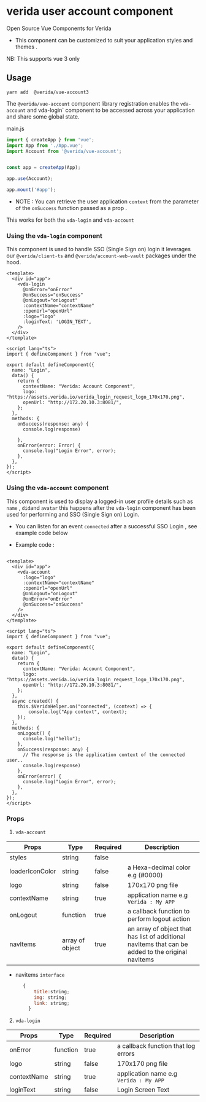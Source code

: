 # verida user account component

Open Source Vue Components for Verida

- This component can be customized to suit your application styles and themes .

NB: This supports vue 3 only

## Usage

```
yarn add  @verida/vue-account3

```

The `@verida/vue-account` component library registration  enables the `vda-account` and vda-login` component to be accessed across your application and share some global state.

main.js

```js
import { createApp } from 'vue';
import App from './App.vue';
import Account from '@verida/vue-account';


const app = createApp(App);

app.use(Account);

app.mount('#app');

```

- NOTE : You can retrieve the user application `context` from the parameter of the `onSuccess` function passed as a prop .

This works for both the `vda-login` and `vda-account`

### Using the `vda-login` component

This component is used to handle SSO (Single Sign on) login it leverages our `@verida/client-ts` and `@verida/account-web-vault` packages under the hood.

```vue
<template>
  <div id="app">
    <vda-login
      @onError="onError"
      @onSuccess="onSuccess"
      @onLogout="onLogout"
      :contextName="contextName"
      :openUrl="openUrl"
      :logo="logo"
      :loginText: 'LOGIN_TEXT',
    />
  </div>
</template>

<script lang="ts">
import { defineComponent } from "vue";

export default defineComponent({
  name: "Login",
  data() {
    return {
      contextName: "Verida: Account Component",
      logo: "https://assets.verida.io/verida_login_request_logo_170x170.png",
      openUrl: "http://172.20.10.3:8081/",
    };
  },
  methods: {
    onSuccess(response: any) {
      console.log(response)
      
    },
    onError(error: Error) {
      console.log("Login Error", error);
    },
  },
});
</script>

```

### Using the `vda-account` component

This component is used to display a logged-in user profile details such as `name` , `did`and  `avatar` this happens after the `vda-login` component has been used for performing and SSO (Single Sign on) Login.

- You can listen for an event `connected` after a successful SSO Login , see example code below  

- Example code :

```vue

<template>
  <div id="app">
    <vda-account 
      :logo="logo"
      :contextName="contextName"
      :openUrl="openUrl"
      @onLogout="onLogout" 
      @onError="onError"
      @onSuccess="onSuccess"
    />
  </div>
</template>

<script lang="ts">
import { defineComponent } from "vue";

export default defineComponent({
  name: "Login",
  data() {
    return {
      contextName: "Verida: Account Component",
      logo: "https://assets.verida.io/verida_login_request_logo_170x170.png",
      openUrl: "http://172.20.10.3:8081/",
    };
  },
  async created() {
    this.$VeridaHelper.on("connected", (context) => {
        console.log("App context", context);
    });
  },
  methods: {
    onLogout() {
      console.log("hello");
    },
    onSuccess(response: any) {
      // The response is the application context of the connected user..
      console.log(response)
    },
    onError(error) {
      console.log("Login Error", error);
    },
  },
});
</script>

```

### Props

1. `vda-account`

| Props           | Type     | Required | Description                                                                                                                                 |
| --------------- | -------- | -------- | -------------------------------------------------------------------------------------------------------------------------------------------                                                                                                        |
| styles          | string   | false    |
| loaderIconColor | string   | false    | a Hexa-decimal color e.g (#0000)                                                                                                            |
| logo            | string   | false    | 170x170 png file                                                                                                                            |
| contextName     | string   | true     | application name e.g `Verida : My APP`                                                                                                      |
| onLogout        | function | true     | a callback function to perform logout action                                                                                                |
| navItems        | array of object | true     | an array of object that has list of additional navItems that can be added to the original navItems  

- navitems `interface`

```js
      {
          title:string;
          img: string;
          link: string;
        }
```

2. `vda-login`

| Props           | Type     | Required | Description                                                                                                                                 |
| --------------- | -------- | -------- | ------------------------------------------------------------------------------------------------------------------------------------------- |
| onError         | function | true     | a callback function that log errors                                                                                                                                                                                                                    |
| logo            | string   | false    | 170x170 png file                                                                                                                            |
| contextName     | string   | true     | application name e.g `Verida : My APP`                                                                                                      |                                                                                               |
| loginText     | string   | false     | Login Screen Text                              |                                                                                               |
